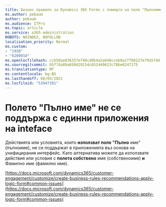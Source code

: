 ```yaml
---
title: Бизнес правило за Dynamics 365 Forms с помощта на поле "Пълноиме", което не се използва
ms.author: pebaum
author: pebaum
ms.audience: ITPro
ms.topic: article
ms.service: o365-administration
ROBOTS: NOINDEX, NOFOLLOW
localization_priority: Normal
ms.custom:
- "1928"
- "6200018"
ms.openlocfilehash: ccb50ae836357ef48cd0b4a2a640cceb0a1ff88137e79a57d4fcd9027994ce45
ms.sourcegitcommit: b5f7da89a650d2915dc652449623c78be6247175
ms.translationtype: MT
ms.contentlocale: bg-BG
ms.lasthandoff: 08/05/2021
ms.locfileid: "53947391"
---
```

# <a name="full-name-field-not-supported-with-unified-inteface-apps"></a>Полето "Пълно име" не се поддържа с единни приложения на inteface

Действията или условията, които **използват поле "Пълно** име" (пълноиме), не се поддържат в приложенията въз основа на унифицирания интерфейс. Като алтернатива можете да използвате действия или условия с **полета собствено** име (собственоиме) **и** Фамилно име (фамилно име).

[https://docs.microsoft.com/dynamics365/customer-engagement/customize/create-business-rules-recommendations-apply-logic-form#common-issues](https://docs.microsoft.com/dynamics365/customer-engagement/customize/create-business-rules-recommendations-apply-logic-form#common-issues)
